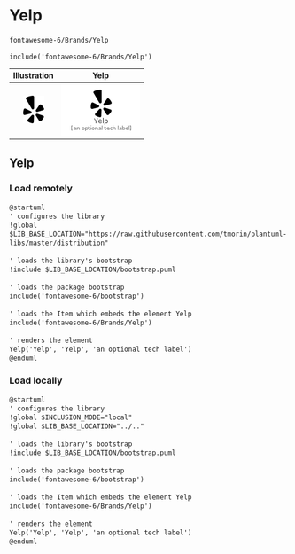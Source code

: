 # Yelp


```text
fontawesome-6/Brands/Yelp
```

```text
include('fontawesome-6/Brands/Yelp')
```



| Illustration | Yelp |
| :---: | :---: |
| ![illustration for Illustration](../../fontawesome-6/Brands/Yelp.png) | ![illustration for Yelp](../../fontawesome-6/Brands/Yelp.Local.png) |




## Yelp

### Load remotely
```plantuml
@startuml
' configures the library
!global $LIB_BASE_LOCATION="https://raw.githubusercontent.com/tmorin/plantuml-libs/master/distribution"

' loads the library's bootstrap
!include $LIB_BASE_LOCATION/bootstrap.puml

' loads the package bootstrap
include('fontawesome-6/bootstrap')

' loads the Item which embeds the element Yelp
include('fontawesome-6/Brands/Yelp')

' renders the element
Yelp('Yelp', 'Yelp', 'an optional tech label')
@enduml
```

### Load locally
```plantuml
@startuml
' configures the library
!global $INCLUSION_MODE="local"
!global $LIB_BASE_LOCATION="../.."

' loads the library's bootstrap
!include $LIB_BASE_LOCATION/bootstrap.puml

' loads the package bootstrap
include('fontawesome-6/bootstrap')

' loads the Item which embeds the element Yelp
include('fontawesome-6/Brands/Yelp')

' renders the element
Yelp('Yelp', 'Yelp', 'an optional tech label')
@enduml
```

